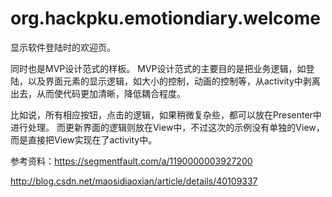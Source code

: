 # org.hackpku.emotiondiary.welcome

显示软件登陆时的欢迎页。

同时也是MVP设计范式的样板。
MVP设计范式的主要目的是把业务逻辑，如登陆，以及界面元素的显示逻辑，如大小的控制，动画的控制等，从activity中剥离出去，从而使代码更加清晰，降低耦合程度。

比如说，所有相应按钮，点击的逻辑，如果稍微复杂些，都可以放在Presenter中进行处理。
而更新界面的逻辑则放在View中，不过这次的示例没有单独的View，而是直接把View实现在了activity中。

参考资料：https://segmentfault.com/a/1190000003927200

http://blog.csdn.net/maosidiaoxian/article/details/40109337